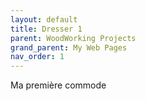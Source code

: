 ```yaml
---
layout: default
title: Dresser 1
parent: WoodWorking Projects
grand_parent: My Web Pages
nav_order: 1
---
```

Ma première commode